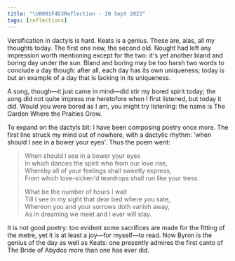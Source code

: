 ```yaml
---
title: "\U0001F4D3Reflection - 20 Sept 2022"
tags: [reflections]
---
```


Versification in dactyls is hard. Keats is a genius. These are, alas, all my thoughts today. The first one new, the second old. Nought had left any impression worth mentioning except for the two: it's yet another bland and boring day under the sun. Bland and boring may be too harsh two words to conclude a day though: after all, each day has its own uniqueness; today is but an example of a day that is lacking in its uniqueness. 

A song, though—it just came in mind—did stir my bored spirit today; the song did not quite impress me heretofore when I first listened, but today it did. Would you were bored as I am, you might try listening: the name is The Garden Where the Praities Grow.

To expand on the dactyls bit: I have been composing poetry once more. The first line struck my mind out of nowhere, with a dactylic rhythm: 'when should I see in a bower your eyes'. Thus the poem went:

> When should I see in a bower your eyes<br>
> In which dances the spirit who from our love rise,<br>
> Whereby all of your feelings shall sweetly express,<br>
> From which love-sicken'd teardrops shall run like your tress.<br>
>
> What be the number of hours I wait<br>
> Till I see in my sight that dear bed where you sate,<br>
> Whereon you and your sorrows doth vanish away,<br>
> As in dreaming we meet and I ever will stay.

It is not good poetry: too evident some sacrifices are made for the fitting of the metre, yet it is at least a joy—for myself—to read. Now Byron is the genius of the day as well as Keats: one presently admires the first canto of The Bride of Abydos more than one has ever did.
